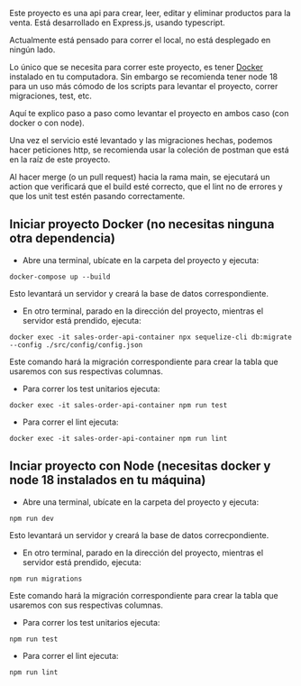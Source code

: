Este proyecto es una api para crear, leer, editar y eliminar productos para la venta.
Está desarrollado en Express.js, usando typescript.

Actualmente está pensado para correr el local, no está desplegado en ningún lado.

Lo único que se necesita para correr este proyecto, es tener [Docker](https://www.docker.com/) instalado en tu computadora. Sin embargo se recomienda tener node 18 para un uso más cómodo de los scripts para levantar el proyecto, correr migraciones, test, etc.

Aquí te explico paso a paso como levantar el proyecto en ambos caso (con docker o con node).

Una vez el servicio esté levantado y las migraciones hechas, podemos hacer peticiones http, se recomienda usar la coleción de postman que está en la raíz de este proyecto.

Al hacer merge (o un pull request) hacia la rama main, se ejecutará un action que verificará que el build esté correcto, que el lint no de errores y que los unit test estén pasando correctamente.

## Iniciar proyecto Docker (no necesitas ninguna otra dependencia)

-   Abre una terminal, ubícate en la carpeta del proyecto y ejecuta:

```
docker-compose up --build
```

Esto levantará un servidor y creará la base de datos correspondiente.

-   En otro terminal, parado en la dirección del proyecto, mientras el servidor está prendido, ejecuta:

```
docker exec -it sales-order-api-container npx sequelize-cli db:migrate --config ./src/config/config.json
```

Este comando hará la migración correspondiente para crear la tabla que usaremos con sus respectivas columnas.

-   Para correr los test unitarios ejecuta:

```
docker exec -it sales-order-api-container npm run test
```

-   Para correr el lint ejecuta:

```
docker exec -it sales-order-api-container npm run lint
```

## Inciar proyecto con Node (necesitas docker y node 18 instalados en tu máquina)

-   Abre una terminal, ubícate en la carpeta del proyecto y ejecuta:

```
npm run dev
```

Esto levantará un servidor y creará la base de datos correcpondiente.

-   En otro terminal, parado en la dirección del proyecto, mientras el servidor está prendido, ejecuta:

```
npm run migrations
```

Este comando hará la migración correspondiente para crear la tabla que usaremos con sus respectivas columnas.

-   Para correr los test unitarios ejecuta:

```
npm run test
```

-   Para correr el lint ejecuta:

```
npm run lint
```
